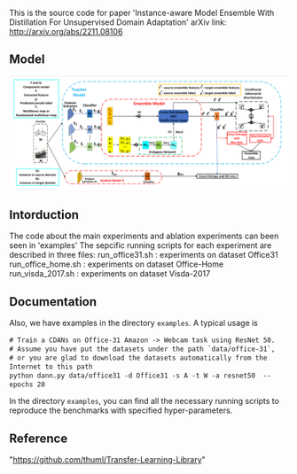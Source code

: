 This is the source code for paper 
'Instance-aware Model Ensemble With Distillation For Unsupervised Domain Adaptation'
arXiv link: http://arxiv.org/abs/2211.08106

## Model
![Instance-aware Model Ensemble With Distillation](https://github.com/wuweimin23/IMED/blob/master/fig/1.png)

## Intorduction

The code about the main experiments and ablation experiments can been seen in 'examples'
The sepcific running scripts for each experiment are described in three files:
run_office31.sh : experiments on dataset Office31
run_office_home.sh : experiments on dataset Office-Home
run_visda_2017.sh : experiments on dataset Visda-2017


## Documentation

Also, we have examples in the directory `examples`. A typical usage is 
```shell script
# Train a CDANs on Office-31 Amazon -> Webcam task using ResNet 50.
# Assume you have put the datasets under the path `data/office-31`, 
# or you are glad to download the datasets automatically from the Internet to this path
python dann.py data/office31 -d Office31 -s A -t W -a resnet50  --epochs 20
```

In the directory `examples`, you can find all the necessary running scripts to reproduce the benchmarks with specified hyper-parameters.

## Reference
"https://github.com/thuml/Transfer-Learning-Library"
